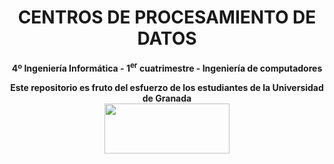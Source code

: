 <center><h1>CENTROS DE PROCESAMIENTO DE DATOS</h1></center>
<center><b>4º Ingeniería Informática - 1<sup>er</sup> cuatrimestre - Ingeniería de computadores</b></center>



<p align="center">
   <b>Este repositorio es fruto del esfuerzo de los estudiantes de la Universidad de Granada</b></br>
   <a href="http://deiit.ugr.es/"><img width="200" height="80" src="https://imgur.com/1lXPd4l.png"></a>
</p>
